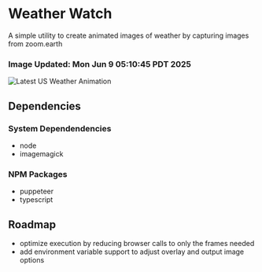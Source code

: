 # Weather Watch

A simple utility to create animated images of weather by capturing images from zoom.earth

### Image Updated: Mon Jun  9 05:10:45 PDT 2025

![Latest US Weather Animation](animations/2025-06-09.webp)

## Dependencies
### System Dependendencies
* node
* imagemagick
### NPM Packages
* puppeteer
* typescript

## Roadmap
* optimize execution by reducing browser calls to only the frames needed
* add environment variable support to adjust overlay and output image options
